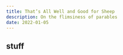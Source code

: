 ```yaml
---
title: That’s All Well and Good for Sheep
description: On the flimsiness of parables
date: 2022-01-05
---
```


## stuff